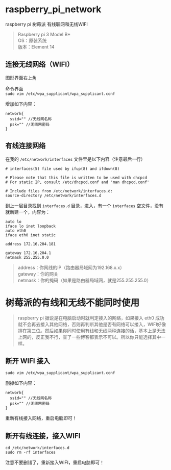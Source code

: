 # raspberry_pi_network
raspberry pi 树莓派 有线联网和无线WIFI 

  >Raspberry pi 3 Model B+  
  >OS：原装系统  
  >版本：Element 14  
  
## 连接无线网络（WIFI）  
图形界面右上角  

命令界面  
`sudo vim /etc/wpa_supplicant/wpa_supplicant.conf`  

增加如下内容：  

    network{   
      ssid="" //无线网名称   
      psk="" //无线网密码   
    }  
  
## 有线连接网络  

在我的 `/etc/network/interfaces` 文件里是以下内容（注意最后一行）  

    # interfaces(5) file used by ifup(8) and ifdown(8)  
      
    # Please note that this file is written to be used with dhcpcd  
    # For static IP, consult /etc/dhcpcd.conf and 'man dhcpcd.conf'  
      
    # Include files from /etc/network/interfaces.d:  
    source-directory /etc/network/interfaces.d  

到上一层目录找到 `interfaces.d` 目录，进入，有一个 `interfaces` 空文件，没有就新建一个，内容为：  

    auto lo  
    iface lo inet loopback  
    auto eth0  
    iface eth0 inet static  
      
    address 172.16.204.181  
       
    gateway 172.16.204.1  
    netmask 255.255.0.0  
    
  >address：你网线的IP（路由器局域网为192.168.x.x）  
  >gateway：你的网关  
  >netmask：你的掩码（如果是路由器局域网，就是255.255.255.0）  
  
  
# 树莓派的有线和无线不能同时使用
  >raspberry pi 据说是在电脑启动时就判定接入的网络，如果接入 eth0 成功就不会再去接入其他网络，否则再判断其他是否有网络可以接入，WIFI好像排在第三位。然后如果你同时使用有线和无线两种连接的话，基本上是无法上网的，反正我不行，查了一些博客都表示不可以。所以你只能选择其中一样。
  
  
## 断开 WIFI 接入

    sudo vim /etc/wpa_supplicant/wpa_supplicant.conf  

删掉如下内容：  

    network{   
      ssid="" //无线网名称   
      psk="" //无线网密码   
    }  
    
重新有线接入网络，重启电脑即可！

  
## 断开有线连接，接入WIFI  

    cd /etc/network/interfaces.d  
    sudo rm -rf interfaces  

注意不要删错了，重新接入WIFI，重启电脑即可！
